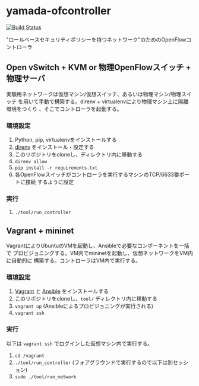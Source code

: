 # yamada-ofcontroller

[![Build Status](http://drone.ais.cmc.osaka-u.ac.jp/api/badges/core-grid/yamada-ofcontroller/status.svg)](http://drone.ais.cmc.osaka-u.ac.jp/core-grid/yamada-ofcontroller)

"ロールベースセキュリティポリシーを持つネットワーク"のためのOpenFlowコントローラ

## Open vSwitch + KVM or 物理OpenFlowスイッチ + 物理サーバ

実験用ネットワークは仮想マシン/仮想スイッチ、あるいは物理マシン/物理スイッチ
を用いて手動で構築する。direnv + virtualenvにより物理マシン上に隔離環境をつくり
、そこでコントローラを起動する。

### 環境設定

1. Python, pip, virtualenvをインストールする
2. [direnv](https://github.com/direnv/direnv) をインストール・設定する
3. このリポジトリをcloneし、ディレクトリ内に移動する
4. `direnv allow`
5. `pip install -r requirements.txt`
6. 各OpenFlowスイッチがコントローラを実行するマシンのTCP/6633番ポートに接続
  するように設定

### 実行

1. `./tool/run_controller`

## Vagrant + mininet

VagrantによりUbuntuのVMを起動し、Ansibleで必要なコンポーネントを一括で
プロビジョニングする。VM内でmininetを起動し、仮想ネットワークをVM内に自動的に
構築する。コントローラはVM内で実行する。

### 環境設定

1. [Vagrant](https://www.vagrantup.com/) と [Ansible](https://www.ansible.com/)
  をインストールする
2. このリポジトリをcloneし、`tool/` ディレクトリ内に移動する
3. `vagrant up` (Ansibleによるプロビジョニングが実行される)
4. `vagrant ssh`

### 実行

以下は `vagrant ssh` でログインした仮想マシン内で実行する。

1. `cd /vagrant`
2. `./tool/run_controller` (フォアグラウンドで実行するので以下は別セッション)
3. `sudo ./tool/run_network`

